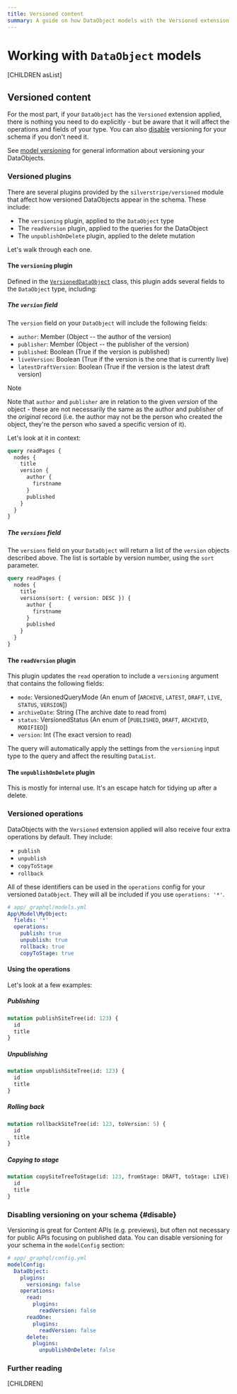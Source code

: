 ```yaml
---
title: Versioned content
summary: A guide on how DataObject models with the Versioned extension behave in GraphQL schemas
---
```


# Working with `DataObject` models

[CHILDREN asList]

## Versioned content

For the most part, if your `DataObject` has the `Versioned` extension applied, there is nothing you need to do
explicitly - but be aware that it will affect the operations and fields of your type.
You can also [disable](#disable) versioning for your schema if you don't need it.

See [model versioning](/developer_guides/model/versioning) for general information about versioning your DataObjects.

### Versioned plugins

There are several plugins provided by the `silverstripe/versioned` module that affect how versioned DataObjects
appear in the schema. These include:

- The `versioning` plugin, applied to the `DataObject` type
- The `readVersion` plugin, applied to the queries for the DataObject
- The `unpublishOnDelete` plugin, applied to the delete mutation

Let's walk through each one.

#### The `versioning` plugin

Defined in the [`VersionedDataObject`](api:SilverStripe\Versioned\GraphQL\Plugins\VersionedDataObject) class, this plugin adds
several fields to the `DataObject` type, including:

##### The `version` field

The `version` field on your `DataObject` will include the following fields:

- `author`: Member (Object -- the author of the version)
- `publisher`: Member (Object -- the publisher of the version)
- `published`: Boolean (True if the version is published)
- `liveVersion`: Boolean (True if the version is the one that is currently live)
- `latestDraftVersion`: Boolean (True if the version is the latest draft version)

> [!NOTE]
> Note that `author` and `publisher` are in relation to the given *version* of the object - these are
> not necessarily the same as the author and publisher of the *original* record (i.e. the author may not
> be the person who created the object, they're the person who saved a specific version of it).

Let's look at it in context:

```graphql
query readPages {
  nodes {
    title
    version {
      author {
        firstname
      }
      published
    }
  }
}
```

##### The `versions` field

The `versions` field on your `DataObject` will return a list of the `version` objects described above.
The list is sortable by version number, using the `sort` parameter.

```graphql
query readPages {
  nodes {
    title
    versions(sort: { version: DESC }) {
      author {
        firstname
      }
      published
    }
  }
}
```

#### The `readVersion` plugin

This plugin updates the `read` operation to include a `versioning` argument that contains the following
fields:

- `mode`: VersionedQueryMode (An enum of [`ARCHIVE`, `LATEST`, `DRAFT`, `LIVE`, `STATUS`, `VERSION`])
- `archiveDate`: String (The archive date to read from)
- `status`: VersionedStatus (An enum of [`PUBLISHED`, `DRAFT`, `ARCHIVED`, `MODIFIED`])
- `version`: Int (The exact version to read)

The query will automatically apply the settings from the `versioning` input type to the query and affect
the resulting `DataList`.

#### The `unpublishOnDelete` plugin

This is mostly for internal use. It's an escape hatch for tidying up after a delete.

### Versioned operations

DataObjects with the `Versioned` extension applied will also receive four extra operations
by default. They include:

- `publish`
- `unpublish`
- `copyToStage`
- `rollback`

All of these identifiers can be used in the `operations` config for your versioned
`DataObject`. They will all be included if you use `operations: '*'`.

```yml
# app/_graphql/models.yml
App\Model\MyObject:
  fields: '*'
  operations:
    publish: true
    unpublish: true
    rollback: true
    copyToStage: true
```

#### Using the operations

Let's look at a few examples:

##### Publishing

```graphql
mutation publishSiteTree(id: 123) {
  id
  title
}
```

##### Unpublishing

```graphql
mutation unpublishSiteTree(id: 123) {
  id
  title
}
```

##### Rolling back

```graphql
mutation rollbackSiteTree(id: 123, toVersion: 5) {
  id
  title
}
```

##### Copying to stage

```graphql
mutation copySiteTreeToStage(id: 123, fromStage: DRAFT, toStage: LIVE) {
  id
  title
}
```

### Disabling versioning on your schema {#disable}

Versioning is great for Content APIs (e.g. previews), but often not necessary for public APIs focusing on published data.
You can disable versioning for your schema in the `modelConfig` section:

```yml
# app/_graphql/config.yml
modelConfig:
  DataObject:
    plugins:
      versioning: false
    operations:
      read:
        plugins:
          readVersion: false
      readOne:
        plugins:
          readVersion: false
      delete:
        plugins:
          unpublishOnDelete: false
```

### Further reading

[CHILDREN]
